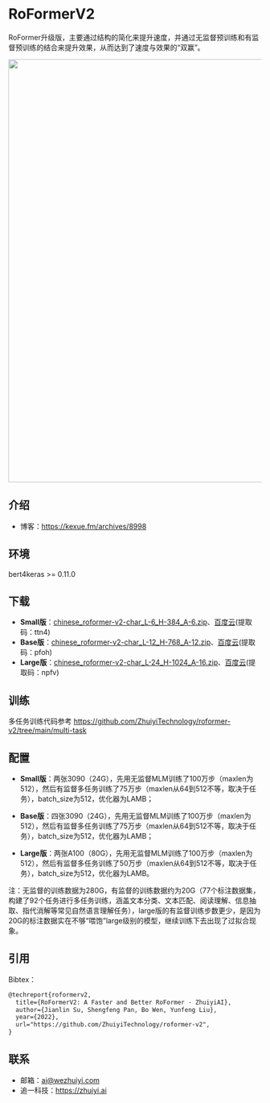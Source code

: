 # RoFormerV2

RoFormer升级版，主要通过结构的简化来提升速度，并通过无监督预训练和有监督预训练的结合来提升效果，从而达到了速度与效果的“双赢”。

<img src="https://kexue.fm/usr/uploads/2022/03/1268810640.png" width=840>

## 介绍

- 博客：https://kexue.fm/archives/8998

## 环境

bert4keras >= 0.11.0

## 下载

- **Small版**：[chinese_roformer-v2-char_L-6_H-384_A-6.zip](https://open.zhuiyi.ai/releases/nlp/models/zhuiyi/chinese_roformer-v2-char_L-6_H-384_A-6.zip)、[百度云](https://pan.baidu.com/s/1huUrC9P60Afggo8AfiUcmA)(提取码：ttn4)
- **Base版**：[chinese_roformer-v2-char_L-12_H-768_A-12.zip](https://open.zhuiyi.ai/releases/nlp/models/zhuiyi/chinese_roformer-v2-char_L-12_H-768_A-12.zip)、[百度云](https://pan.baidu.com/s/1qcnN4LVKVe0-mnHlkN3-6Q)(提取码：pfoh)
- **Large版**：[chinese_roformer-v2-char_L-24_H-1024_A-16.zip](https://open.zhuiyi.ai/releases/nlp/models/zhuiyi/chinese_roformer-v2-char_L-24_H-1024_A-16.zip)、[百度云](https://pan.baidu.com/s/1QiJWSZrGxn8vek-8myvL6w)(提取码：npfv)

## 训练

多任务训练代码参考 https://github.com/ZhuiyiTechnology/roformer-v2/tree/main/multi-task

## 配置

- **Small版**：两张3090（24G），先用无监督MLM训练了100万步（maxlen为512），然后有监督多任务训练了75万步（maxlen从64到512不等，取决于任务），batch_size为512，优化器为LAMB；

- **Base版**：四张3090（24G），先用无监督MLM训练了100万步（maxlen为512），然后有监督多任务训练了75万步（maxlen从64到512不等，取决于任务），batch_size为512，优化器为LAMB；

- **Large版**：两张A100（80G），先用无监督MLM训练了100万步（maxlen为512），然后有监督多任务训练了50万步（maxlen从64到512不等，取决于任务），batch_size为512，优化器为LAMB。

注：无监督的训练数据为280G，有监督的训练数据约为20G（77个标注数据集，构建了92个任务进行多任务训练，涵盖文本分类、文本匹配、阅读理解、信息抽取、指代消解等常见自然语言理解任务），large版的有监督训练步数更少，是因为20G的标注数据实在不够“喂饱”large级别的模型，继续训练下去出现了过拟合现象。

## 引用

Bibtex：

```tex
@techreport{roformerv2,
  title={RoFormerV2: A Faster and Better RoFormer - ZhuiyiAI},
  author={Jianlin Su, Shengfeng Pan, Bo Wen, Yunfeng Liu},
  year={2022},
  url="https://github.com/ZhuiyiTechnology/roformer-v2",
}
```

## 联系

- 邮箱：ai@wezhuiyi.com
- 追一科技：https://zhuiyi.ai
